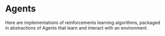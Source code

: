# Agents

Here are implementations of reinforcements learning algorithms, packaged in abstractions of Agents that learn and
interact with an environment.
